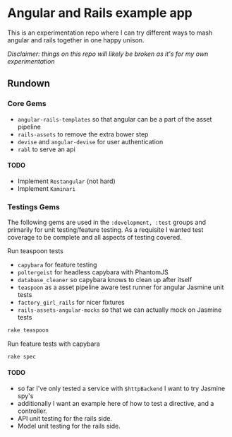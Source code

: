 # Angular and Rails example app

This is an experimentation repo where I can try different ways to mash angular
and rails together in one happy unison.

*Disclaimer: things on this repo will likely be broken as it's for my own
experimentation*

## Rundown

### Core Gems
* `angular-rails-templates` so that angular can be a part of the asset pipeline
* `rails-assets` to remove the extra bower step
* `devise` and `angular-devise` for user authentication
* `rabl` to serve an api

#### TODO
* Implement `Restangular` (not hard)
* Implement `Kaminari`

### Testings Gems

The following gems are used in the `:development, :test` groups and primarily
for unit testing/feature testing. As a requisite I wanted test coverage to be
complete and all aspects of testing covered.

Run teaspoon tests

* `capybara` for feature testing
* `poltergeist` for headless capybara with PhantomJS
* `database_cleaner` so capybara knows to clean up after itself
* `teaspoon` as a asset pipeline aware test runner for angular Jasmine
unit tests
* `factory_girl_rails` for nicer fixtures
* `rails-assets-angular-mocks` so that we can actually mock on Jasmine tests

```bash
rake teaspoon
```

Run feature tests with capybara

```bash
rake spec
```

#### TODO
* so far I've only tested a service with `$httpBackend` I want to try Jasmine
  spy's
* additionally I want an example here of how to test a directive, and a
  controller.
* API unit testing for the rails side.
* Model unit testing for the rails side.
